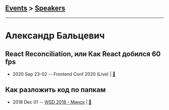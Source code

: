 ## [Events](../README.md) > [Speakers](../speakers.md)
---

# Александр Бальцевич

## React Reconciliation, или Как React добился 60 fps
- 2020 Sep 23-02 -- Frontend Conf 2020 (Live)  | [:notebook:](https://drive.google.com/file/d/10k2qiJILd-YpudTmPC-3PjZX1i4Bg0fw/view)  
## Как разложить код по папкам
- 2018 Dec 01 -- [WSD 2018 - Минск](https://www.youtube.com/watch?v=Gj0Bi1fDSAY)  | [:notebook:](https://wsd.events/2018/12/01/pres/organize-code.pdf)  
